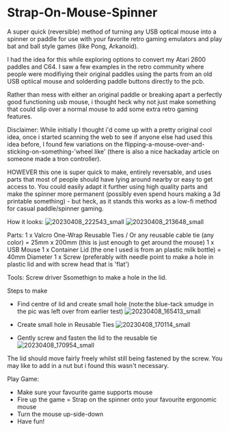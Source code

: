 # Strap-On-Mouse-Spinner
A super quick (reversible) method of turning any USB optical mouse into a spinner or paddle for use with your favorite retro gaming emulators and play bat and ball style  games (like Pong, Arkanoid).

I had the idea for this while exploring options to convert my Atari 2600 paddles and C64.   I saw a few examples in the retro community where people were modifiying their original paddles using the parts from an old USB optiical mouse and solderding paddle buttons directly to the pcb.

Rather than mess with either an original paddle or breaking apart a perfectly good functioning usb mouse, i thought heck why not just make something that could slip over a normal mouse to add some extra retro gaming features.

Disclaimer:  While initially I thought i'd come up with a pretty original cool idea, once i started scanning the web to see if anyone else had used this idea before, I found few variations on the flipping-a-mouse-over-and-sticking-on-something-'wheel like'  (there is also a nice hackaday article on someone made a tron controller).

HOWEVER this one is super quick to make, entirely reversable, and uses parts that most of people should have lying around nearby or easy to get access to.  You could easily adapt it further using high quality parts and make the spinner more permanent (possibly even spend hours making a 3d printable something) - but heck, as it stands this works as a low-fi method for casual paddle/spinner gaming. 

How it looks:
![20230408_222543_small](https://user-images.githubusercontent.com/32017349/230721025-d5065ef3-acc2-4d51-a2eb-8433624c85e6.jpg)
![20230408_213648_small](https://user-images.githubusercontent.com/32017349/230721029-d873ebb9-949d-4e96-bb7b-e41faafabb73.jpg)

Parts:
1 x Valcro One-Wrap Reusable Ties / Or any reusable cable tie (any color) = 25mm x 200mm  (this is just enough to get around the mouse)
1 x USB Mouse
1 x Container Lid (the one I used is from an plastic milk bottle) =  40mm Diameter 
1 x Screw (preferably with needle point to make a hole in plastic lid and with screw head that is 'flat') 

Tools:
Screw driver
Ssomethign to make a hole in the lid. 


Steps to make 

- Find centre of lid and create small hole (note:the blue-tack smudge in the pic was left over from earlier test)
![20230408_165413_small](https://user-images.githubusercontent.com/32017349/230721471-4c41df78-f150-4bd3-9850-419944d36549.jpg)

- Create small hole in Reusable Ties
![20230408_170114_small](https://user-images.githubusercontent.com/32017349/230721543-cd89fada-95f8-486f-b5b2-a98536d952ce.jpg)

- Gently screw and fasten the lid to the reusable tie
![20230408_170954_small](https://user-images.githubusercontent.com/32017349/230721766-8d8bf6fa-1d66-4a97-ae98-4b8c5a6f601d.jpg)


The lid should move fairly freely whilst still being fastened by the screw.  You may like to add in a nut but i found this wasn't necessary.

Play Game:
- Make sure your favourite game supports mouse
- Fire up the game
= Strap on the spinner onto your favourite ergonomic mouse 
- Turn the mouse up-side-down
- Have fun! 
